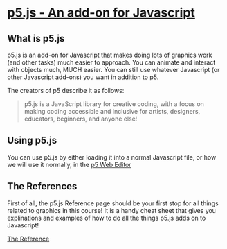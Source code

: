 # [p5.js - An add-on for Javascript](https://p5js.org/)

## What is p5.js

p5.js is an add-on for Javascript that makes doing lots of graphics work (and other tasks) much easier to approach.
You can animate and interact with objects much, MUCH easier.  You can still use whatever Javascript (or other Javascript add-ons) you want in addition to p5.

The creators of p5 describe it as follows:

> p5.js is a JavaScript library for creative coding, with a focus on making coding accessible and inclusive for artists, designers, educators, beginners, and anyone else!

## Using p5.js

You can use p5.js by either loading it into a normal Javascript file, or how we will use it normally, in the [p5 Web Editor](editor.p5js.org)

## The References

First of all, the p5.js Reference page should be your first stop for all things related to graphics in this course!  It is a handy cheat sheet that gives you explinations and examples of how to do all the things p5.js adds on to Javascript!

[The Reference](https://p5js.org/reference/)
